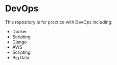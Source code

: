 # DevOps
This repository is for practice with DevOps including:
- Docker
- Scripting
- Django
- AWS
- Scripting
- Big Data

